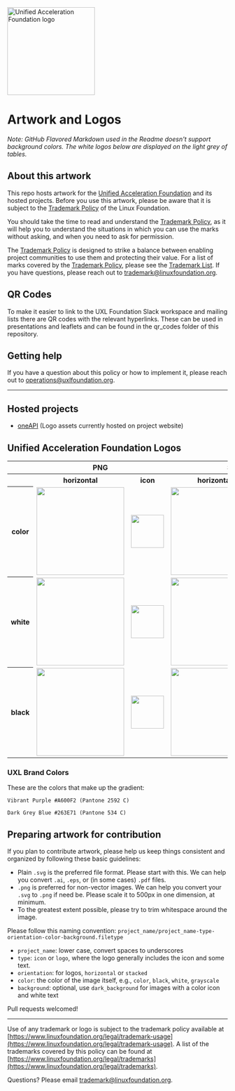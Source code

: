<a href="https://uxlfoundation.org">
   <picture>
     <source srcset="https://raw.githubusercontent.com/uxlfoundation/artwork/main/foundation/uxl-foundation-logo-horizontal-color.svg"/>
     <img src="https://raw.githubusercontent.com/uxlfoundation/artwork/main/foundation/uxl-foundation-logo-horizontal-color.svg" width="200" alt="Unified Acceleration Foundation logo" />
   </picture>
</a>

# Artwork and Logos

_Note: GitHub Flavored Markdown used in the Readme doesn't support background colors. The white logos below are displayed on the light grey of tables._

## About this artwork

This repo hosts artwork for the [Unified Acceleration Foundation](https://uxlfoundation.org) and its hosted projects. Before you use this artwork, please be aware that it is subject to the [Trademark Policy](https://www.linuxfoundation.org/legal/trademark-usage) of the Linux Foundation.

You should take the time to read and understand the [Trademark Policy](https://www.linuxfoundation.org/legal/trademark-usage), as it will help you to understand the situations in which you can use the marks without asking, and when you need to ask for permission.

The [Trademark Policy](https://www.linuxfoundation.org/legal/trademark-usage) is designed to strike a balance between enabling project communities to use them and protecting their value. For a list of marks covered by the [Trademark Policy](https://www.linuxfoundation.org/legal/trademark-usage), please see the [Trademark List](https://www.linuxfoundation.org/legal/trademarks). If you have questions, please reach out to [trademark@linuxfoundation.org](mailto:trademark@linuxfoundation.org).

## QR Codes

To make it easier to link to the UXL Foundation Slack workspace and mailing lists there are QR codes with the relevant hyperlinks. These can be used in presentations and leaflets and can be found in the qr_codes folder of this repository.

## Getting help

If you have a question about this policy or how to implement it, please reach out to [operations@uxlfoundation.org](mailto:operations@uxlfoundation.org).

---

## Hosted projects

* [oneAPI](https://www.oneapi.io/resources/brand/) (Logo assets currently hosted on project website)

## Unified Acceleration Foundation Logos

<table>
    <tr>
        <th width="120"></th>
        <th colspan="2">PNG</th>
        <th colspan="2">SVG</th>
    </tr>
    <tr>
        <th width="120"></th>
        <th>horizontal</th>
        <th>icon</th>
        <th>horizontal</th>
        <th>icon</th>
    </tr>
    <tr>
        <th>color</th>
        <td><img src="./foundation/uxl-foundation-logo-horizontal-color.png" width="200"></td>
        <td><img src="./foundation/uxl-foundation-icon-color.png" width="75"></td>
        <td><img src="./foundation/uxl-foundation-logo-horizontal-color.svg" width="200"></td>
        <td><img src="./foundation/uxl-foundation-icon-color.svg" width="75"></td>
    </tr>
    <tr>
        <th>white</th>
        <td><img src="./foundation/uxl-foundation-logo-horizontal-white.png" width="200"></td>
        <td><img src="./foundation/uxl-foundation-icon-white.png" width="75"></td>
        <td><img src="./foundation/uxl-foundation-logo-horizontal-white.svg" width="200"></td>
        <td><img src="./foundation/uxl-foundation-icon-white.svg" width="75"></td>
    </tr>
    <tr>
        <th>black</th>
        <td><img src="./foundation/uxl-foundation-logo-horizontal-black.png" width="200"></td>
        <td><img src="./foundation/uxl-foundation-icon-black.png" width="75"></td>
        <td><img src="./foundation/uxl-foundation-logo-horizontal-black.svg" width="200"></td>
        <td><img src="./foundation/uxl-foundation-icon-black.svg" width="75"></td>
    </tr>
</table>

### UXL Brand Colors
These are the colors that make up the gradient:

`Vibrant Purple #A600F2 (Pantone 2592 C)` 

`Dark Grey Blue #263E71 (Pantone 534 C)`

## Preparing artwork for contribution

If you plan to contribute artwork, please help us keep things consistent and organized by following these basic guidelines:

- Plain `.svg` is the preferred file format. Please start with this. We can help you convert `.ai`, `.eps`, or (in some cases) `.pdf` files.
- `.png` is preferred for non-vector images. We can help you convert your `.svg` to `.png` if need be. Please scale it to 500px in one dimension, at minimum.
- To the greatest extent possible, please try to trim whitespace around the image.

Please follow this naming convention: `project_name/project_name-type-orientation-color-background.filetype`

- `project_name`: lower case, convert spaces to underscores
- `type`: `icon` or `logo`, where the logo generally includes the icon and some text.
- `orientation`: for logos, `horizontal` or `stacked`
- `color`: the color of the image itself, e.g., `color`, `black`, `white`, `grayscale`
- `background`: optional, use `dark_background` for images with a color icon and white text

Pull requests welcomed!

---

Use of any trademark or logo is subject to the trademark policy available at [https://www.linuxfoundation.org/legal/trademark-usage](https://www.linuxfoundation.org/legal/trademark-usage). A list of the trademarks covered by this policy can be found at [https://www.linuxfoundation.org/legal/trademarks](https://www.linuxfoundation.org/legal/trademarks).

Questions? Please email [trademark@linuxfoundation.org](mailto:trademark@linuxfoundation.org).
